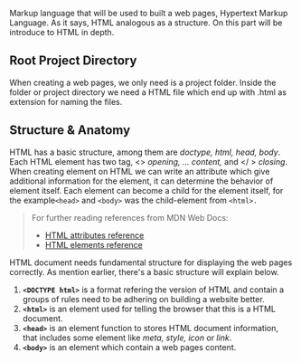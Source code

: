 Markup language that will be used to built a web pages, Hypertext Markup Language. As it says, HTML analogous as a structure. On this part will be introduce to HTML in depth.

## Root Project Directory
When creating a web pages, we only need is a project folder. Inside the folder or project directory we need a HTML file which end up with .html as extension for naming the files. 

## Structure & Anatomy
HTML has a basic structure, among them are *doctype, html, head, body*. Each HTML element has two tag, <> *opening, ... content,* and </ > *closing*. When creating element on HTML we can write an attribute which give additional information for the element, it can determine the behavior of element itself. Each element can become a child for the element itself, for the example`<head>` and `<body>` was the child-element from `<html>.`

> For further reading references from MDN Web Docs:
> - [HTML attributes reference](https://developer.mozilla.org/en-US/docs/Web/HTML/Attributes)
> - [HTML elements reference](https://developer.mozilla.org/en-US/docs/Web/HTML/Element)

HTML document needs fundamental structure for displaying the web pages correctly.  As mention earlier, there's a basic structure will explain below.
1. **`<DOCTYPE html>`** is a format refering the version of HTML and contain a groups of rules need to be adhering on building a website better.
2. **`<html>`** is an element used for telling the browser that this is a HTML document.
3. **`<head>`** is an element function to stores HTML document information, that includes some element like *meta, style, icon* or *link*.
4. **`<body>`** is an element which contain a web pages content.